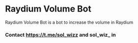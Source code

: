 # Raydium Volume Bot
Raydium Volume Bot is a bot to increase the volume in Raydium

### Contact https://t.me/sol_wizz and sol_wiz_ in 
